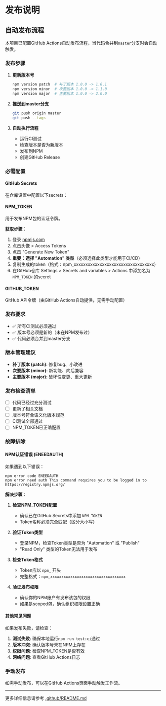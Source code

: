 # 发布说明

## 自动发布流程

本项目已配置GitHub Actions自动发布流程，当代码合并到`master`分支时会自动触发。

### 发布步骤

1. **更新版本号**
   ```bash
   npm version patch  # 补丁版本 1.0.0 -> 1.0.1
   npm version minor  # 次要版本 1.0.0 -> 1.1.0  
   npm version major  # 主要版本 1.0.0 -> 2.0.0
   ```

2. **推送到master分支**
   ```bash
   git push origin master
   git push --tags
   ```

3. **自动执行流程**
   - 运行CI测试
   - 检查版本是否为新版本
   - 发布到NPM
   - 创建GitHub Release

### 必需配置

#### GitHub Secrets

在仓库设置中配置以下secrets：

#### NPM_TOKEN
用于发布NPM包的认证令牌。

**获取步骤：**
1. 登录 [npmjs.com](https://www.npmjs.com/)
2. 点击头像 > Access Tokens
3. 点击 "Generate New Token"
4. **重要：选择 "Automation" 类型**（必须选择此类型才能用于CI/CD）
5. 复制生成的token（格式：npm_xxxxxxxxxxxxxxxxxxxxxxxxxxxxxxxxxx）
6. 在GitHub仓库 Settings > Secrets and variables > Actions 中添加名为 `NPM_TOKEN` 的secret

#### GITHUB_TOKEN
GitHub API令牌（由GitHub Actions自动提供，无需手动配置）

### 发布要求

- ✅ 所有CI测试必须通过
- ✅ 版本号必须是新的（未在NPM发布过）
- ✅ 代码必须合并到master分支

### 版本管理建议

- **补丁版本 (patch)**: 修复bug、小改进
- **次要版本 (minor)**: 新功能、向后兼容
- **主要版本 (major)**: 破坏性变更、重大更新

### 发布检查清单

- [ ] 代码已经过充分测试
- [ ] 更新了相关文档
- [ ] 版本号符合语义化版本规范
- [ ] CI测试全部通过
- [ ] NPM_TOKEN已正确配置

### 故障排除

#### NPM认证错误 (ENEEDAUTH)

如果遇到以下错误：
```
npm error code ENEEDAUTH
npm error need auth This command requires you to be logged in to https://registry.npmjs.org/
```

**解决步骤：**

1. **检查NPM_TOKEN配置**
   - 确认已在GitHub Secrets中添加 `NPM_TOKEN`
   - Token名称必须完全匹配（区分大小写）

2. **验证Token类型**
   - 登录NPM，检查Token类型是否为 "Automation" 或 "Publish"
   - "Read Only" 类型的Token无法用于发布

3. **检查Token格式**
   - Token应以 `npm_` 开头
   - 完整格式：`npm_xxxxxxxxxxxxxxxxxxxxxxxxxxxxxxxxxx`

4. **验证发布权限**
   - 确认你的NPM账户有发布该包的权限
   - 如果是scoped包，确认组织权限设置正确

#### 其他常见问题

如果发布失败，请检查：

1. **测试失败**: 确保本地运行`npm run test:ci`通过
2. **版本冲突**: 确认版本号未在NPM上存在
3. **权限问题**: 检查NPM_TOKEN是否有效
4. **网络问题**: 查看GitHub Actions日志

### 手动发布

如需手动发布，可以在GitHub Actions页面手动触发工作流。

---

更多详细信息请参考 [.github/README.md](.github/README.md)